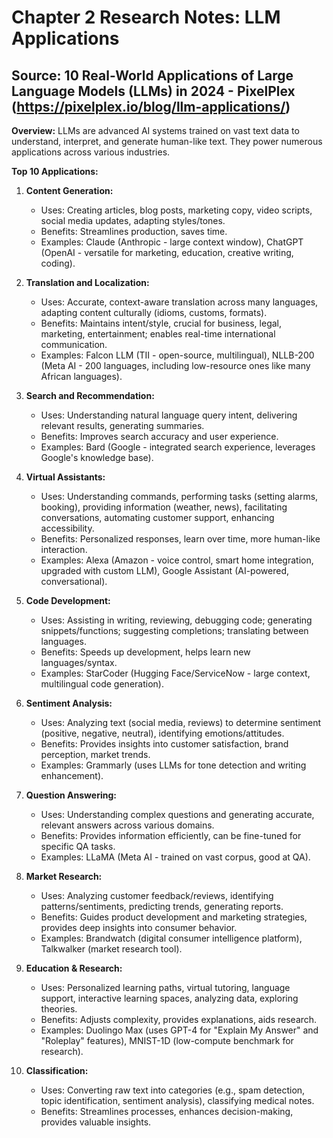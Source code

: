 # Chapter 2 Research Notes: LLM Applications

## Source: 10 Real-World Applications of Large Language Models (LLMs) in 2024 - PixelPlex (https://pixelplex.io/blog/llm-applications/)

**Overview:** LLMs are advanced AI systems trained on vast text data to understand, interpret, and generate human-like text. They power numerous applications across various industries.

**Top 10 Applications:**

1.  **Content Generation:**
    *   Uses: Creating articles, blog posts, marketing copy, video scripts, social media updates, adapting styles/tones.
    *   Benefits: Streamlines production, saves time.
    *   Examples: Claude (Anthropic - large context window), ChatGPT (OpenAI - versatile for marketing, education, creative writing, coding).

2.  **Translation and Localization:**
    *   Uses: Accurate, context-aware translation across many languages, adapting content culturally (idioms, customs, formats).
    *   Benefits: Maintains intent/style, crucial for business, legal, marketing, entertainment; enables real-time international communication.
    *   Examples: Falcon LLM (TII - open-source, multilingual), NLLB-200 (Meta AI - 200 languages, including low-resource ones like many African languages).

3.  **Search and Recommendation:**
    *   Uses: Understanding natural language query intent, delivering relevant results, generating summaries.
    *   Benefits: Improves search accuracy and user experience.
    *   Examples: Bard (Google - integrated search experience, leverages Google's knowledge base).

4.  **Virtual Assistants:**
    *   Uses: Understanding commands, performing tasks (setting alarms, booking), providing information (weather, news), facilitating conversations, automating customer support, enhancing accessibility.
    *   Benefits: Personalized responses, learn over time, more human-like interaction.
    *   Examples: Alexa (Amazon - voice control, smart home integration, upgraded with custom LLM), Google Assistant (AI-powered, conversational).

5.  **Code Development:**
    *   Uses: Assisting in writing, reviewing, debugging code; generating snippets/functions; suggesting completions; translating between languages.
    *   Benefits: Speeds up development, helps learn new languages/syntax.
    *   Examples: StarCoder (Hugging Face/ServiceNow - large context, multilingual code generation).

6.  **Sentiment Analysis:**
    *   Uses: Analyzing text (social media, reviews) to determine sentiment (positive, negative, neutral), identifying emotions/attitudes.
    *   Benefits: Provides insights into customer satisfaction, brand perception, market trends.
    *   Examples: Grammarly (uses LLMs for tone detection and writing enhancement).

7.  **Question Answering:**
    *   Uses: Understanding complex questions and generating accurate, relevant answers across various domains.
    *   Benefits: Provides information efficiently, can be fine-tuned for specific QA tasks.
    *   Examples: LLaMA (Meta AI - trained on vast corpus, good at QA).

8.  **Market Research:**
    *   Uses: Analyzing customer feedback/reviews, identifying patterns/sentiments, predicting trends, generating reports.
    *   Benefits: Guides product development and marketing strategies, provides deep insights into consumer behavior.
    *   Examples: Brandwatch (digital consumer intelligence platform), Talkwalker (market research tool).

9.  **Education & Research:**
    *   Uses: Personalized learning paths, virtual tutoring, language support, interactive learning spaces, analyzing data, exploring theories.
    *   Benefits: Adjusts complexity, provides explanations, aids research.
    *   Examples: Duolingo Max (uses GPT-4 for "Explain My Answer" and "Roleplay" features), MNIST-1D (low-compute benchmark for research).

10. **Classification:**
    *   Uses: Converting raw text into categories (e.g., spam detection, topic identification, sentiment analysis), classifying medical notes.
    *   Benefits: Streamlines processes, enhances decision-making, provides valuable insights.


